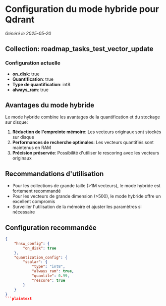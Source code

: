 # Configuration du mode hybride pour Qdrant

*Généré le 2025-05-20*

## Collection: roadmap_tasks_test_vector_update

### Configuration actuelle

- **on_disk**: true
- **Quantification**: true
- **Type de quantification**: int8
- **always_ram**: true

## Avantages du mode hybride

Le mode hybride combine les avantages de la quantification et du stockage sur disque:

1. **Réduction de l'empreinte mémoire**: Les vecteurs originaux sont stockés sur disque
2. **Performances de recherche optimales**: Les vecteurs quantifiés sont maintenus en RAM
3. **Précision préservée**: Possibilité d'utiliser le rescoring avec les vecteurs originaux

## Recommandations d'utilisation

- Pour les collections de grande taille (>1M vecteurs), le mode hybride est fortement recommandé
- Pour les vecteurs de grande dimension (>500), le mode hybride offre un excellent compromis
- Surveiller l'utilisation de la mémoire et ajuster les paramètres si nécessaire

## Configuration recommandée

```json
{
    "hnsw_config": {
        "on_disk": true
    },
    "quantization_config": {
        "scalar": {
            "type": "int8",
            "always_ram": true,
            "quantile": 0.99,
            "rescore": true
        }
    }
}
```plaintext